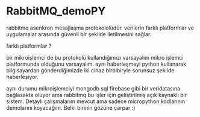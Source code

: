 # RabbitMQ_demoPY



rabbitmq asenkron mesajlaşma protokololüdür. verilerin farklı platformlar ve uygulamalar arasında güvenli bir şekilde iletilmesini sağlar.

farklı platformlar ?

bir mikroişlemci de bu protokolü kullandığımızı varsayalım mikro işlemci platformunda olduğunu varsayalım. aynı haberleşmeyi python kullanarak bilgisayardan gönderdiğimizde iki cihaz birbibiryle sorunsuz şekilde haberleşiyor. 

aynı durumu mikroişlemciyi mongodb  sql firebase gibi bir veridatasına bağlasakta oluyor ama rabbitmq bu işler için geliştirilmiş açık kaynaklı bir sistem. Detaylı çalışmalarım mevcut ama sadece micropython kodlarının demolarını koyacağım. Belki birinin gözüne çarpar :)
